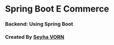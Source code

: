 # Spring Boot E Commerce

### Backend: Using Spring Boot


### Created By [Seyha VORN](https://seyhavorn.com)